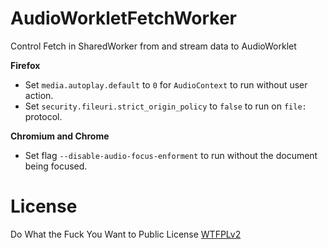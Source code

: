 # AudioWorkletFetchWorker
Control Fetch in SharedWorker from and stream data to AudioWorklet

**Firefox**
- Set `media.autoplay.default` to	`0` for `AudioContext` to run without user action.
- Set `security.fileuri.strict_origin_policy` to `false` to run on `file:` protocol.

**Chromium and Chrome**
- Set flag `--disable-audio-focus-enforment` to run without the document being focused.

# License
Do What the Fuck You Want to Public License [WTFPLv2](http://www.wtfpl.net/about/)
